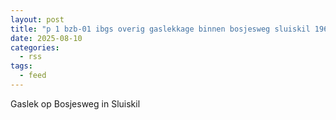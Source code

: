 ```yaml
---
layout: post
title: "p 1 bzb-01 ibgs overig gaslekkage binnen bosjesweg sluiskil 196634 196695"
date: 2025-08-10
categories: 
  - rss
tags: 
  - feed
---
```


Gaslek op Bosjesweg in Sluiskil
